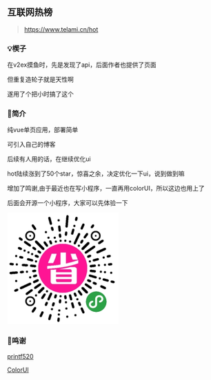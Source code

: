 ## 互联网热榜

> https://www.telami.cn/hot

### 💡楔子

在v2ex摸鱼时，先是发现了api，后面作者也提供了页面

但重复造轮子就是天性啊

遂用了个把小时搞了这个

### 🎨简介

纯vue单页应用，部署简单

可引入自己的博客

后续有人用的话，在继续优化ui

hot陆续涨到了50个star，惊喜之余，决定优化一下ui，说到做到嘛

增加了鸣谢,由于最近也在写小程序，一直再用colorUI，所以这边也用上了

后面会开源一个小程序，大家可以先体验一下

![](src/common/省点花.jpg)

### 🙏鸣谢

[printf520](https://www.printf520.com/hot.html)

[ColorUI](https://github.com/weilanwl/ColorUI)

#
